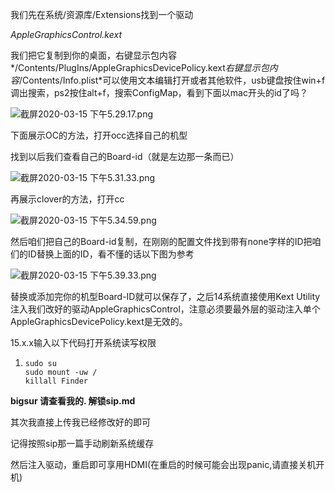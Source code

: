 我们先在系统/资源库/Extensions找到一个驱动

*AppleGraphicsControl.kext*

我们把它复制到你的桌面，右键显示包内容*/Contents/PlugIns/AppleGraphicsDevicePolicy.kext*右键显示包内容*/Contents/Info.plist*可以使用文本编辑打开或者其他软件，usb键盘按住win+f调出搜索，ps2按住alt+f，搜索ConfigMap，看到下面以mac开头的id了吗？

![截屏2020-03-15 下午5.29.17.png](http://bbs.pcbeta.com/data/attachment/forum/202003/15/172945qvznq5l8ldd1elll.png)



下面展示OC的方法，打开occ选择自己的机型

找到以后我们查看自己的Board-id（就是左边那一条而已）

![截屏2020-03-15 下午5.31.33.png](http://bbs.pcbeta.com/data/attachment/forum/202003/15/173339uvnpkm4tk049nuk9.png)



再展示clover的方法，打开cc

![截屏2020-03-15 下午5.34.59.png](http://bbs.pcbeta.com/data/attachment/forum/202003/15/173652cbeshzqp3vvccxnc.png)



然后咱们把自己的Board-id复制，在刚刚的配置文件找到带有none字样的ID把咱们的ID替换上面的ID，看不懂的话以下图为参考 

![截屏2020-03-15 下午5.39.33.png](http://bbs.pcbeta.com/data/attachment/forum/202003/15/174326d7w5vchae77lwh5c.png)



替换或添加完你的机型Board-ID就可以保存了，之后14系统直接使用Kext Utility注入我们改好的驱动AppleGraphicsControl，注意必须要最外层的驱动注入单个AppleGraphicsDevicePolicy.kext是无效的。

15.x.x输入以下代码打开系统读写权限

1. ```
   sudo su
   sudo mount -uw /
   killall Finder
   ```

   

**bigsur 请查看我的. 解锁sip.md**

其次我直接上传我已经修改好的即可

记得按照sip那一篇手动刷新系统缓存

然后注入驱动，重启即可享用HDMI(在重启的时候可能会出现panic,请直接关机开机)

